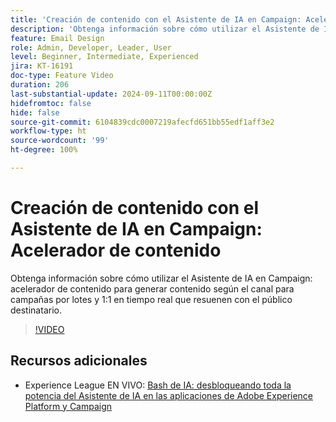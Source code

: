 ```yaml
---
title: 'Creación de contenido con el Asistente de IA en Campaign: Acelerador de contenido'
description: 'Obtenga información sobre cómo utilizar el Asistente de IA en Campaign: acelerador de contenido para generar contenido según el canal para campañas por lotes y 1:1 en tiempo real que resuenen con el público destinatario.'
feature: Email Design
role: Admin, Developer, Leader, User
level: Beginner, Intermediate, Experienced
jira: KT-16191
doc-type: Feature Video
duration: 206
last-substantial-update: 2024-09-11T00:00:00Z
hidefromtoc: false
hide: false
source-git-commit: 6104839cdc0007219afecfd651bb55edf1aff3e2
workflow-type: ht
source-wordcount: '99'
ht-degree: 100%

---
```



# Creación de contenido con el Asistente de IA en Campaign: Acelerador de contenido

Obtenga información sobre cómo utilizar el Asistente de IA en Campaign: acelerador de contenido para generar contenido según el canal para campañas por lotes y 1:1 en tiempo real que resuenen con el público destinatario.

>[!VIDEO](https://video.tv.adobe.com/v/3433569/?learn=on)

## Recursos adicionales

* Experience League EN VIVO: [Bash de IA: desbloqueando toda la potencia del Asistente de IA en las aplicaciones de Adobe Experience Platform y Campaign](https://experienceleague.adobe.com/es/docs/events/experience-league-live-recordings/episodes/exl-live-episode-09-26-24)
